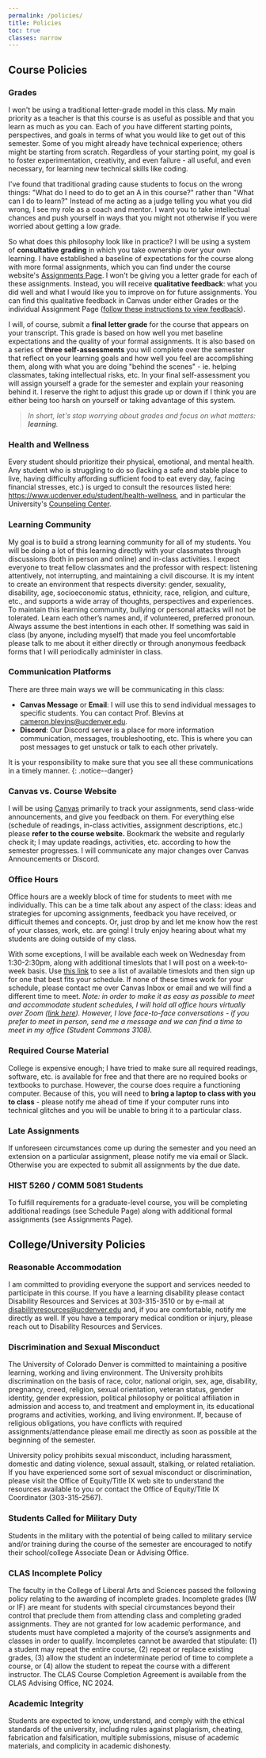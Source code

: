 ```yaml
---
permalink: /policies/
title: Policies
toc: true
classes: narrow
---
```


## Course Policies

### Grades

I won't be using a traditional letter-grade model in this class. My main priority as a teacher is that this course is as useful as possible and that you learn as much as you can. Each of you have different starting points, perspectives, and goals in terms of what you would like to get out of this semester. Some of you might already have technical experience; others might be starting from scratch. Regardless of your starting point, my goal is to foster experimentation, creativity, and even failure - all useful, and even necessary, for learning new technical skills like coding.

I've found that traditional grading cause students to focus on the wrong things: "What do I need to do to get an A in this course?" rather than "What can I do to learn?" Instead of me acting as a judge telling you what you did wrong, I see my role as a coach and mentor. I want you to take intellectual chances and push yourself in ways that you might not otherwise if you were worried about getting a low grade.

So what does this philosophy look like in practice? I will be using a system of **consultative grading** in which you take ownership over your own learning. I have established a baseline of expectations for the course along with more formal assignments, which you can find under the course website's [Assignments Page]({{site.baseurl}}/assignments). I won't be giving you a letter grade for each of these assignments. Instead, you will receive **qualitative feedback**: what you did well and what I would like you to improve on for future assignments. You can find this qualitative feedback in Canvas under either Grades or the individual Assignment Page ([follow these instructions to view feedback](https://community.canvaslms.com/t5/Student-Guide/How-do-I-view-assignment-comments-from-my-instructor/ta-p/283)).

I will, of course, submit a **final letter grade** for the course that appears on your transcript. This grade is based on how well you met baseline expectations and the quality of your formal assignments. It is also based on a series of **three self-assessments** you will complete over the semester that reflect on your learning goals and how well you feel are accomplishing them, along with what you are doing "behind the scenes" - ie. helping classmates, taking intellectual risks, etc. In your final self-assessment you will assign yourself a grade for the semester and explain your reasoning behind it. I reserve the right to adjust this grade up or down if I think you are either being too harsh on yourself or taking advantage of this system.

> _In short, let's stop worrying about grades and focus on what matters: **learning**._

### Health and Wellness

Every student should prioritize their physical, emotional, and mental health. Any student who is struggling to do so (lacking a safe and stable place to live, having difficulty affording sufficient food to eat every day, facing financial stresses, etc.) is urged to consult the resources listed here: <https://www.ucdenver.edu/student/health-wellness>, and in particular the University's [Counseling Center](https://www.ucdenver.edu/counseling-center).

### Learning Community

My goal is to build a strong learning community for all of my students. You will be doing a lot of this learning directly with your classmates through discussions (both in person and online) and in-class activities. I expect everyone to treat fellow classmates and the professor with respect: listening attentively, not interrupting, and maintaining a civil discourse. It is my intent to create an environment that respects diversity: gender, sexuality, disability, age, socioeconomic status, ethnicity, race, religion, and culture, etc., and supports a wide array of thoughts, perspectives and experiences. To maintain this learning community, bullying or personal attacks will not be tolerated. Learn each other’s names and, if volunteered, preferred pronoun. Always assume the best intentions in each other. If something was said in class (by anyone, including myself) that made you feel uncomfortable please talk to me about it either directly or through anonymous feedback forms that I will periodically administer in class.

### Communication Platforms

There are three main ways we will be communicating in this class:

- **Canvas Message** or **Email**: I will use this to send individual messages to specific students. You can contact Prof. Blevins at [cameron.blevins@ucdenver.edu](mailto:cameron.blevins@ucdenver.edu).
- **Discord**: Our Discord server is a place for more information communication, messages, troubleshooting, etc. This is where you can post messages to get unstuck or talk to each other privately.

It is your responsibility to make sure that you see all these communications in a timely manner.
{: .notice--danger}

### Canvas vs. Course Website

I will be using [Canvas](https://ucdenver.instructure.com/courses/552717) primarily to track your assignments, send class-wide announcements, and give you feedback on them. For everything else (schedule of readings, in-class activities, assignment descriptions, etc.) please **refer to the course website.** Bookmark the website and regularly check it; I may update readings, activities, etc. according to how the semester progresses. I will communicate any major changes over Canvas Announcements or Discord.

### Office Hours

Office hours are a weekly block of time for students to meet with me individually. This can be a time talk about any aspect of the class: ideas and strategies for upcoming assignments, feedback you have received, or difficult themes and concepts. Or, just drop by and let me know how the rest of your classes, work, etc. are going! I truly enjoy hearing about what my students are doing outside of my class.

With some exceptions, I will be available each week on Wednesday from 1:30-2:30pm, along with additional timeslots that I will post on a week-to-week basis. Use [this link]() to see a list of available timeslots and then sign up for one that best fits your schedule. If none of these times work for your schedule, please contact me over Canvas Inbox or email and we will find a different time to meet. _Note: in order to make it as easy as possible to meet and accommodate student schedules, I will hold all office hours virtually over Zoom ([link here](https://ucdenver.zoom.us/j/91012819482)). However, I love face-to-face conversations - if you prefer to meet in person, send me a message and we can find a time to meet in my office (Student Commons 3108)._

### Required Course Material

College is expensive enough; I have tried to make sure all required readings, software, etc. is available for free and that there are no required books or textbooks to purchase. However, the course does require a functioning computer. Because of this, you will need to **bring a laptop to class with you to class** - please notify me ahead of time if your computer runs into technical glitches and you will be unable to bring it to a particular class.

### Late Assignments

If unforeseen circumstances come up during the semester and you need an extension on a particular assignment, please notify me via email or Slack. Otherwise you are expected to submit all assignments by the due date.

### HIST 5260 / COMM 5081 Students

To fulfill requirements for a graduate-level course, you will be completing additional readings (see Schedule Page) along with additional formal assignments (see Assignments Page).

## College/University Policies

### Reasonable Accommodation

I am committed to providing everyone the support and services needed to participate in this course. If you have a learning disability please contact Disability Resources and Services at 303-315-3510 or by e-mail at <disabilityresources@ucdenver.edu> and, if you are comfortable, notify me directly as well. If you have a temporary medical condition or injury, please reach out to Disability Resources and Services.

### Discrimination and Sexual Misconduct

The University of Colorado Denver is committed to maintaining a positive learning, working and living environment. The University prohibits discrimination on the basis of race, color, national origin, sex, age, disability, pregnancy, creed, religion, sexual orientation, veteran status, gender identity, gender expression, political philosophy or political affiliation in admission and access to, and treatment and employment in, its educational programs and activities, working, and living environment. If, because of religious obligations, you have conflicts with required assignments/attendance please email me directly as soon as possible at the beginning of the semester.

University policy prohibits sexual misconduct, including harassment, domestic and dating violence, sexual assault, stalking, or related retaliation. If you have experienced some sort of sexual misconduct or discrimination, please visit the Office of Equity/Title IX web site to understand the resources available to you or contact the Office of Equity/Title IX Coordinator (303-315-2567).

### Students Called for Military Duty

Students in the military with the potential of being called to military service and/or training during the course of the semester are encouraged to notify their school/college Associate Dean or Advising Office.

### CLAS Incomplete Policy

The faculty in the College of Liberal Arts and Sciences passed the following policy relating to the awarding of incomplete grades. Incomplete grades (IW or IF) are meant for students with special circumstances beyond their control that preclude them from attending class and completing graded assignments. They are not granted for low academic performance, and students must have completed a majority of the course’s assignments and classes in order to qualify. Incompletes cannot be awarded that stipulate: (1) a student may repeat the entire course, (2) repeat or replace existing grades, (3) allow the student an indeterminate period of time to complete a course, or (4) allow the student to repeat the course with a different instructor. The CLAS Course Completion Agreement is available from the CLAS Advising Office, NC 2024.

### Academic Integrity

Students are expected to know, understand, and comply with the ethical standards of the university, including rules against plagiarism, cheating, fabrication and falsification, multiple submissions, misuse of academic materials, and complicity in academic dishonesty.
